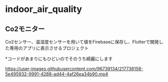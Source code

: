 # indoor_air_quality
## Co2モニター

Co2センサー、温湿度センサーを用いて値をFirebaseに保存し、Flutterで開発した専用のアプリに表示させるプロジェクト

*コードがあまりにもひどいのでそのうち綺麗にします

https://user-images.githubusercontent.com/96739134/217736158-5e495932-9991-4288-ad44-4af26ea34b90.mp4
